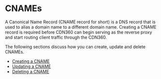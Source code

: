 # CNAMEs 

A Canonical Name Record (CNAME record for short) is a DNS record that is used to alias a domain name to a different domain name. Creating a CNAME record is required before CDN360 can begin serving as the reverse proxy and start routing client traffic through the CDN360.

The following sections discuss how you can create, update and delete CNAMEs.

- [Creating a CNAME](<Creating a CNAME.htm>)
- [Updating a CNAME](<Editing a CNAME.htm>)
- [Deleting a CNAME](<Deleting a CNAME.htm>)
